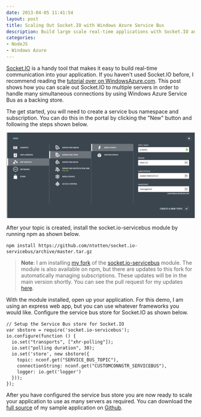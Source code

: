 ```yaml
---
date: 2013-04-05 11:41:54
layout: post
title: Scaling Out Socket.IO with Windows Azure Service Bus
description: Build large scale real-time applications with Socket.IO and Windows Azure Services Bus using the Service Bus Store.
categories:
- NodeJS
- Windows Azure
---
```


[Socket.IO](http://socket.io) is a handy tool that makes it easy to build real-time communication into your application. If you haven't used Socket.IO before, I recommend reading the [tutorial over on WindowsAzure.com](http://www.windowsazure.com/en-us/develop/nodejs/tutorials/app-using-socketio/). This post shows how you can scale out Socket.IO to multiple servers in order to handle many simultaneous connections by using Windows Azure Service Bus as a backing store.

The get started, you will need to create a service bus namespace and subscription. You can do this in the portal by clicking the "New" button and following the steps shown below.

[![createtopic](/images/2013/04/createtopic.jpg)](/images/2013/04/createtopic.jpg)

After your topic is created, install the socket.io-servicebus module by running npm as shown below.
    

    npm install https://github.com/ntotten/socket.io-servicebus/archive/master.tar.gz


> **Note**: I am installing [my fork](https://github.com/ntotten/socket.io-servicebus) of the [socket.io-servicebus](https://github.com/WindowsAzure/socket.io-servicebus) module. The module is also available on npm, but there are updates to this fork for automatically managing subscriptions. These updates will be in the main version shortly. You can see the pull request for my updates [here](https://github.com/WindowsAzure/socket.io-servicebus/pull/47).


With the module installed, open up your application. For this demo, I am using an express web app, but you can use whatever frameworks you would like. Configure the service bus store for Socket.IO as shown below.


    // Setup the Service Bus store for Socket.IO
    var sbstore = require('socket.io-servicebus');
    io.configure(function () {
      io.set("transports", ["xhr-polling"]); 
      io.set("polling duration", 30); 
      io.set('store', new sbstore({
        topic: nconf.get("SERVICE_BUS_TOPIC"),
        connectionString: nconf.get("CUSTOMCONNSTR_SERVICEBUS"),
        logger: io.get('logger')
      }));
    });
    

After you have configured the service bus store you are now ready to scale your application to use as many servers as required. You can download the [full source](https://github.com/WindowsAzure-Samples/node-messageme-servicebus) of my sample application on [Github](https://github.com/WindowsAzure-Samples/node-messageme-servicebus).
